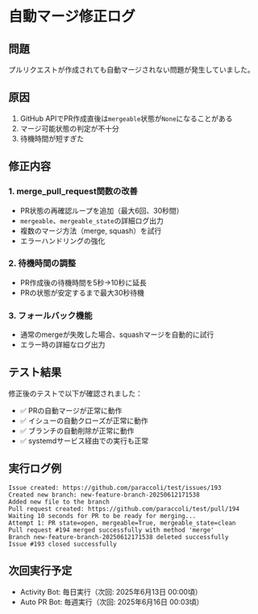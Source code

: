 # 自動マージ修正ログ

## 問題
プルリクエストが作成されても自動マージされない問題が発生していました。

## 原因
1. GitHub APIでPR作成直後は`mergeable`状態が`None`になることがある
2. マージ可能状態の判定が不十分
3. 待機時間が短すぎた

## 修正内容

### 1. merge_pull_request関数の改善
- PR状態の再確認ループを追加（最大6回、30秒間）
- `mergeable`、`mergeable_state`の詳細ログ出力
- 複数のマージ方法（merge, squash）を試行
- エラーハンドリングの強化

### 2. 待機時間の調整
- PR作成後の待機時間を5秒→10秒に延長
- PRの状態が安定するまで最大30秒待機

### 3. フォールバック機能
- 通常のmergeが失敗した場合、squashマージを自動的に試行
- エラー時の詳細なログ出力

## テスト結果
修正後のテストで以下が確認されました：
- ✅ PRの自動マージが正常に動作
- ✅ イシューの自動クローズが正常に動作  
- ✅ ブランチの自動削除が正常に動作
- ✅ systemdサービス経由での実行も正常

## 実行ログ例
```
Issue created: https://github.com/paraccoli/test/issues/193
Created new branch: new-feature-branch-20250612171538
Added new file to the branch
Pull request created: https://github.com/paraccoli/test/pull/194
Waiting 10 seconds for PR to be ready for merging...
Attempt 1: PR state=open, mergeable=True, mergeable_state=clean
Pull request #194 merged successfully with method 'merge'
Branch new-feature-branch-20250612171538 deleted successfully
Issue #193 closed successfully
```

## 次回実行予定
- Activity Bot: 毎日実行（次回: 2025年6月13日 00:00頃）
- Auto PR Bot: 毎週実行（次回: 2025年6月16日 00:03頃）
